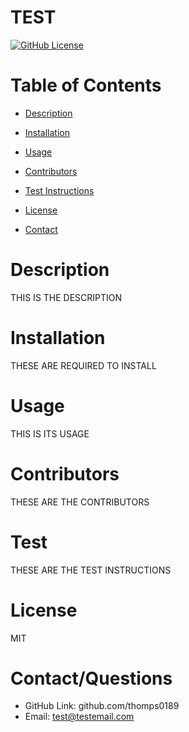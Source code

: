 
  # TEST

  [![GitHub License](https://img.shields.io/badge/license-MIT-blue.svg)](https://github.com/thomps0189)

  # Table of Contents
    
  - [Description](#description)

  - [Installation](#installation)

  - [Usage](#usage)

  - [Contributors](#contributors)

  - [Test Instructions](#test)

  - [License](#license)

  - [Contact](#github)


  # Description 
  THIS IS THE DESCRIPTION

  # Installation
  THESE ARE REQUIRED TO INSTALL

  # Usage
  THIS IS ITS USAGE

  # Contributors
  THESE ARE THE CONTRIBUTORS

  # Test
  THESE ARE THE TEST INSTRUCTIONS

  # License
  MIT

  # Contact/Questions
  - GitHub Link: github.com/thomps0189
  - Email: test@testemail.com
  